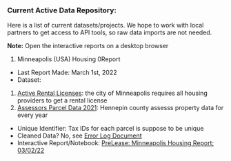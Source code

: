 ### Current Active Data Repository: 
Here is a list of current datasets/projects. We hope to work with local partners to get access to API tools, so raw data imports are not needed.

**Note:** Open the interactive reports on a desktop browser

1) Minneapolis (USA) Housing 0Report
* Last Report Made: March 1st, 2022
* Dataset: 
1) [Active Rental Licenses](https://opendata.minneapolismn.gov/datasets/cityoflakes::active-rental-licenses/about): the city of Minneapolis requires all housing providers to get a rental license
2) [Assessors Parcel Data 2021](https://opendata.minneapolismn.gov/datasets/assessors-parcel-data-2021/explore): Hennepin county assesss property data for every year 
* Unique Identifier: Tax IDs for each parcel is suppose to be unique
* Cleaned Data? No, see [Error Log Document](https://github.com/PreLease/community-data-reports/blob/058afacb566e8a58860dfdd0e08bc846c8d97e27/Data%20Reports/Minneapolis/Error/README.md) 
* Interactive Report/Notebook: [PreLease: Minneapolis Housing Report; 03/02/22](https://l.facebook.com/l.php?u=https%3A%2F%2Fnbviewer.org%2Fgithub%2FPreLease%2Fcommunity-data-reports%2Fblob%2Fmain%2FData%2520Reports%2FMinneapolis%2FPrelease%2520Mpls%2520Rental%2520Report.ipynb%3Ffbclid%3DIwAR1yf4NG7Otcqo3K4tegE1vA0UH-coKY4n3-EE-Myx4oni9fJqcujWgr54M&h=AT0yNuCuvCurfmeG-2qkKSvoDlk7dsQTdQrP4-mCz8WUu-FwVwg6yPnxH6Md-sTKjyj4pdyvbQCnWdadGjqpxZhlAJxuxGP7PIdGaXN6mhpowVxO8ZcpYW2ggTphMfvwEA)        


